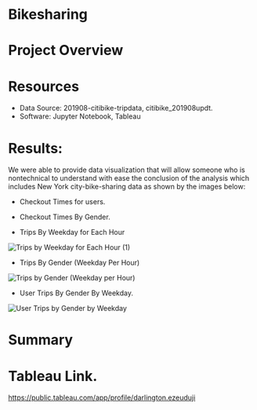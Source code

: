 # Bikesharing

# Project Overview

# Resources
- Data Source: 201908-citibike-tripdata, citibike_201908updt.
- Software: Jupyter Notebook, Tableau

# Results:
We were able to provide data visualization that will allow someone who is nontechnical to understand with ease the conclusion of the analysis which includes New York city-bike-sharing data as shown by the images below:

- Checkout Times for users.

- Checkout Times By Gender.

- Trips By Weekday for Each Hour

![Trips by Weekday for Each Hour (1)](https://user-images.githubusercontent.com/34757498/148167355-99cf1095-f2b0-488c-958e-da5b26dfd50d.png)

- Trips By Gender (Weekday Per Hour)

![Trips by Gender (Weekday per Hour)](https://user-images.githubusercontent.com/34757498/148167593-921ec607-15f8-405d-8f4c-33242269e0d2.png)

- User Trips By Gender By Weekday.

![User Trips by Gender by Weekday](https://user-images.githubusercontent.com/34757498/148167764-a7419914-ffc4-479a-a0e9-df78b8757ee0.png)

# Summary

# Tableau Link.
https://public.tableau.com/app/profile/darlington.ezeuduji
